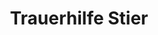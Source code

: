 ---
title: "Trauerhilfe Stier"
url: /nuernberg/trauerhilfe-stier-pestalozzistrasse/
shop: Bestattungen
---